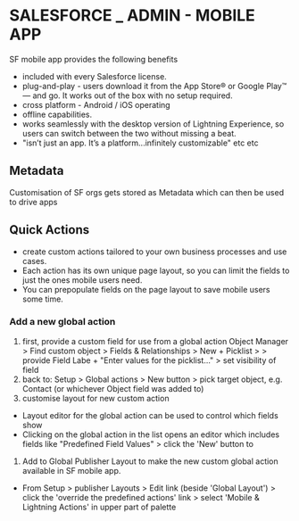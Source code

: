 # SALESFORCE _ ADMIN - MOBILE APP
SF mobile app provides the following benefits
* included with every Salesforce license.
* plug-and-play - users download it from the App Store® or Google Play™— and go. It works out of the box with no setup required.
* cross platform - Android / iOS operating
* offline capabilities.
* works seamlessly with the desktop version of Lightning Experience, so users can switch between the two without missing a beat.
* "isn’t just an app. It’s a platform...infinitely customizable" etc etc
## Metadata
Customisation of SF orgs gets stored as Metadata which can then be used to drive apps
## Quick Actions
* create custom actions tailored to your own business processes and use cases.
* Each action has its own unique page layout, so you can limit the fields to just the ones mobile users need.
* You can prepopulate fields on the page layout to save mobile users some time.
### Add a new global action
1. first, provide a custom field for use from a global action
Object Manager > Find custom object > Fields & Relationships > New + Picklist > > provide Field Labe + "Enter values for the picklist..." > set visibility of field
1. back to: Setup > Global actions > New button > pick target object, e.g. Contact (or whichever Object field was added to)
1. customise layout for new custom action
* Layout editor for the global action can be used to control which fields show
* Clicking on the global action in the list opens an editor which includes fields like "Predefined Field Values" > click the 'New' button to
1. Add to Global Publisher Layout to make the new custom global action available in SF mobile app.
* From Setup > publisher Layouts > Edit link (beside 'Global Layout') > click the 'override the predefined actions' link > select 'Mobile & Lightning Actions' in upper part of palette
